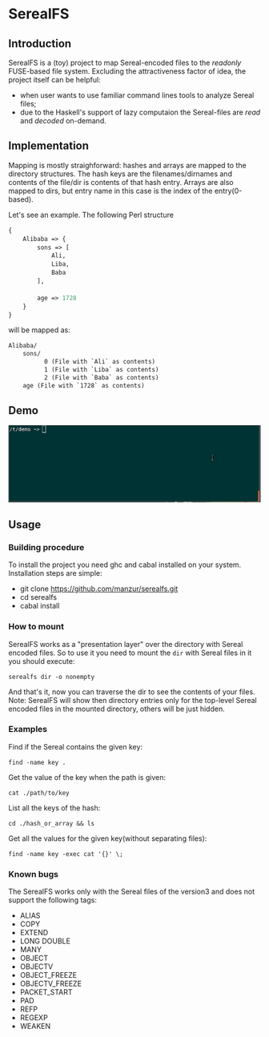 SerealFS
========

## Introduction
SerealFS is a (toy) project to map Sereal-encoded files to the _readonly_ FUSE-based file system.
Excluding the attractiveness factor of idea, the project itself can be helpful:
* when user wants to use familiar command lines tools to analyze Sereal files;
* due to the Haskell's support of lazy computaion the Sereal-files are _read_ and _decoded_ on-demand.

## Implementation
Mapping is mostly straighforward: hashes and arrays are mapped to the directory structures.
The hash keys are the filenames/dirnames and contents of the file/dir is contents of that hash entry. 
Arrays are also mapped to dirs, but entry name in this case is the index of the entry(0-based).

Let's see an example. The following Perl structure

```perl
{
    Alibaba => {
        sons => [
            Ali,
            Liba,
            Baba
        ],

        age => 1728
    }
}
```

will be mapped as:

```
Alibaba/
    sons/
          0 (File with `Ali` as contents)
          1 (File with `Liba` as contents)
          2 (File with `Baba` as contents) 
    age (File with `1728` as contents)
```

## Demo
![serealfs demo](/serealfs_demo.gif)

## Usage

### Building procedure
To install the project you need ghc and cabal installed on your system. Installation steps are simple:
* git clone https://github.com/manzur/serealfs.git 
* cd serealfs
* cabal install

### How to mount
SerealFS works as a "presentation layer" over the directory with Sereal encoded files.
So to use it you need to mount the `dir` with Sereal files in it you should execute:
```
serealfs dir -o nonempty
```

And that's it, now you can traverse the dir to see the contents of your files. 
Note: SerealFS will show then directory entries only for the top-level Sereal encoded files 
in the mounted directory, others will be just hidden.

### Examples

Find if the Sereal contains the given key:
```
find -name key .
```

Get the value of the key when the path is given:
```
cat ./path/to/key
```

List all the keys of the hash:
```
cd ./hash_or_array && ls
```

Get all the values for the given key(without separating files):
```
find -name key -exec cat '{}' \;
```

### Known bugs
The SerealFS works only with the Sereal files of the version3 and does not support the following tags:

* ALIAS
* COPY
* EXTEND
* LONG DOUBLE
* MANY
* OBJECT
* OBJECTV
* OBJECT_FREEZE
* OBJECTV_FREEZE
* PACKET_START
* PAD
* REFP
* REGEXP
* WEAKEN
